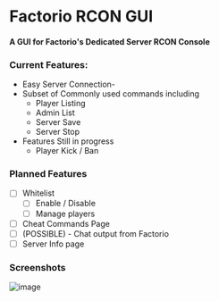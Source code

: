 # Factorio RCON GUI
#### A GUI for Factorio's Dedicated Server RCON Console

### Current Features:
- Easy Server Connection-
- Subset of Commonly used commands including
    - Player Listing
    - Admin List
    - Server Save
    - Server Stop
- Features Still in progress
    - Player Kick / Ban

### Planned Features
- [ ] Whitelist
  - [ ] Enable / Disable
  - [ ] Manage players 
- [ ] Cheat Commands Page
- [ ] (POSSIBLE) - Chat output from Factorio
- [ ] Server Info page

### Screenshots 
![image](https://user-images.githubusercontent.com/68386555/145292484-3074191b-87d8-4d04-af8f-a2ac5ce8e56e.png)

